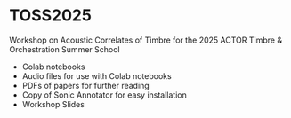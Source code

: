 # TOSS2025
Workshop on Acoustic Correlates of Timbre for the 2025 ACTOR Timbre &amp; Orchestration Summer School
* Colab notebooks
* Audio files for use with Colab notebooks
* PDFs of papers for further reading
* Copy of Sonic Annotator for easy installation
* Workshop Slides
